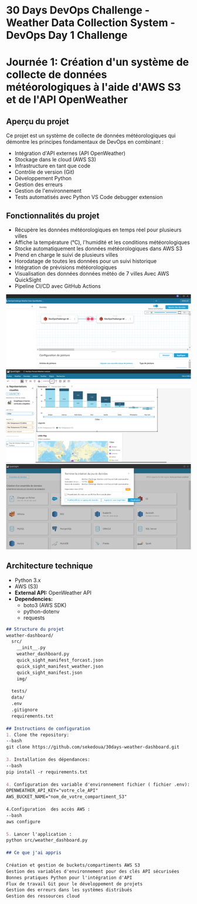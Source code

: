 # 30 Days DevOps Challenge - Weather Data Collection System - DevOps Day 1 Challenge
# Journée 1: Création d'un système de collecte de données météorologiques à l'aide d'AWS S3 et de l'API OpenWeather

## Aperçu du projet
Ce projet est un système de collecte de données météorologiques qui démontre les principes fondamentaux de DevOps en combinant :
- Intégration d'API externes (API OpenWeather)
- Stockage dans le cloud (AWS S3)
- Infrastructure en tant que code
- Contrôle de version (Git)
- Développement Python
- Gestion des erreurs
- Gestion de l'environnement
- Tests automatisés avec Python VS Code debugger extension



## Fonctionnalités du projet
- Récupère les données météorologiques en temps réel pour plusieurs villes
- Affiche la température (°C), l'humidité et les conditions météorologiques
- Stocke automatiquement les données météorologiques dans AWS S3
- Prend en charge le suivi de plusieurs villes
- Horodatage de toutes les données pour un suivi historique
- Intégration de prévisions météorologiques
- Visualisation des données données météo de 7 villes Avec AWS QuickSight 
- Pipeline CI/CD avec GitHub Actions
   


![QuickSight image 1](src/img/Jointure_Forcast_Weather.PNG) 
![QuickSight image 2](src/img/quick_sight_dash.PNG)
![QuickSight image 3](src/img/quick_sight.PNG)

## Architecture technique
-  Python 3.x
-   AWS (S3)
- **External API:** OpenWeather API
- **Dependencies:** 
  - boto3 (AWS SDK)
  - python-dotenv
  - requests

```markdown
## Structure du projet
weather-dashboard/
  src/
    __init__.py
    weather_dashboard.py
    quick_sight_manifest_forcast.json
    quick_sight_manifest_weather.json
    quick_sight_manifest.json
    img/

  tests/
  data/
  .env
  .gitignore
  requirements.txt

## Instructions de configuration
1. Clone the repository:
--bash
git clone https://github.com/sekedoua/30days-weather-dashboard.git

3. Installation des dépendances:
--bash
pip install -r requirements.txt

4. Configuration des variable d'environnement fichier ( fichier .env):
OPENWEATHER_API_KEY="votre_cle_API"
AWS_BUCKET_NAME="nom_de_votre_compartiment_S3"

4.Configuration  des accès AWS :
--bash 
aws configure

5. Lancer l'application :
python src/weather_dashboard.py

## Ce que j'ai appris

Création et gestion de buckets/compartiments AWS S3
Gestion des variables d'environnement pour des clés API sécurisées
Bonnes pratiques Python pour l'intégration d'API
Flux de travail Git pour le développement de projets
Gestion des erreurs dans les systèmes distribués
Gestion des ressources cloud




